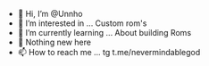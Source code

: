 - 👋 Hi, I’m @Unnho
- 👀 I’m interested in ... Custom rom's
- 🌱 I’m currently learning ... About building Roms
- 🍿 Nothing new here
- 📫 How to reach me ... tg t.me/nevermindablegod

<!---
Unnho/Unnho is a ✨ special ✨ repository because its `README.md` (this file) appears on your GitHub profile.
You can click the Preview link to take a look at your changes.
--->
